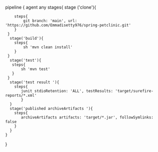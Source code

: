 pipeline {
    agent any
    stages{
        stage ('clone'){
            
        steps{
            git branch: 'main', url: 'https://github.com/Emmadisetty976/spring-petclinic.git'
        }
     }
      stage('build'){
        steps{
            sh 'mvn clean install'
        }
     }
      stage('test'){
       steps{
           sh 'mvn test'
       }
     }
      stage('test result '){
        steps{
           junit stdioRetention: 'ALL', testResults: 'target/surefire-reports/*.xml'       
           }
      }
      stage('published archiveArtifacts '){
        steps{
           archiveArtifacts artifacts: 'target/*.jar', followSymlinks: false
        }
      }
    }
}

